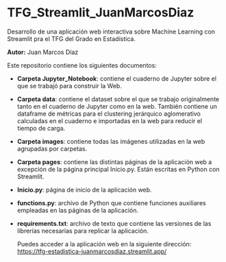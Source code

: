 # TFG_Streamlit_JuanMarcosDiaz
Desarrollo de una aplicación web interactiva sobre Machine Learning con Streamlit pra el TFG del Grado en Estadística.

**Autor:** Juan Marcos Díaz

Este repositorio contiene los siguientes documentos:
- **Carpeta Jupyter_Notebook**: contiene el cuaderno de Jupyter sobre el que se trabajó para construir la Web.
- **Carpeta data**: contiene el dataset sobre el que se trabajo originalmente tanto en el cuaderno de Jupyter como en la web. También contiene un dataframe de métricas para el clustering jerárquico aglomerativo calculadas en el cuaderno e importadas en la web para reducir el tiempo de carga.
- **Carpeta images**: contiene todas las imágenes utilizadas en la web agrupadas por carpetas.
- **Carpeta pages**: contiene las distintas páginas de la aplicación web a excepción de la página principal Inicio.py. Están escritas en Python con Streamlit.
- **Inicio.py**: página de inicio de la aplicación web.
- **functions.py**: archivo de Python que contiene funciones auxiliares empleadas en las páginas de la aplicación.
- **requirements.txt**: archivo de texto que contiene las versiones de las librerías necesarias para replicar la aplicación.

  Puedes acceder a la aplicación web en la siguiente dirección:
  https://tfg-estadistica-juanmarcosdiaz.streamlit.app/

   
